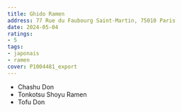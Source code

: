 ```yaml
---
title: Ghido Ramen
address: 77 Rue du Faubourg Saint-Martin, 75010 Paris
date: 2024-05-04
ratings:
- 5
tags:
- japonais
- ramen
cover: P1004481_export
---
```


- Chashu Don
- Tonkotsu Shoyu Ramen
- Tofu Don